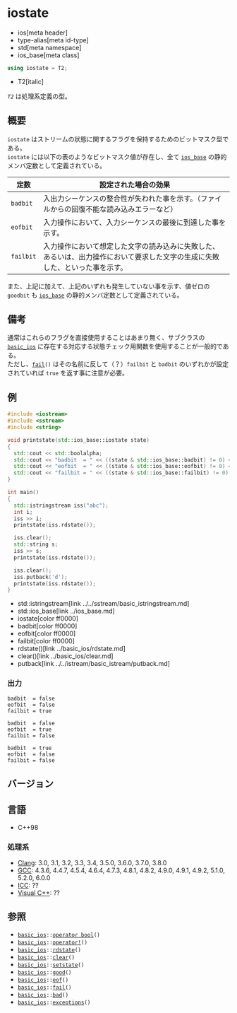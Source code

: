 # iostate
* ios[meta header]
* type-alias[meta id-type]
* std[meta namespace]
* ios_base[meta class]

```cpp
using iostate = T2;
```
* T2[italic]

*`T2`* は処理系定義の型。

## 概要
`iostate` はストリームの状態に関するフラグを保持するためのビットマスク型である。  
`iostate` には以下の表のようなビットマスク値が存在し、全て [`ios_base`](../ios_base.md) の静的メンバ定数として定義されている。

| 定数 | 設定された場合の効果 |
|------|----------------------|
| `badbit`  | 入出力シーケンスの整合性が失われた事を示す。（ファイルからの回復不能な読み込みエラーなど） |
| `eofbit`  | 入力操作において、入力シーケンスの最後に到達した事を示す。 |
| `failbit` | 入力操作において想定した文字の読み込みに失敗した、あるいは、出力操作において要求した文字の生成に失敗した、といった事を示す。 |


また、上記に加えて、上記のいずれも発生していない事を示す、値ゼロの `goodbit` も [`ios_base`](../ios_base.md) の静的メンバ定数として定義されている。


## 備考
通常はこれらのフラグを直接使用することはあまり無く、サブクラスの [`basic_ios`](../basic_ios.md) に存在する対応する状態チェック用関数を使用することが一般的である。  
ただし、[`fail`](../basic_ios/fail.md)`()` はその名前に反して（？）`failbit` と `badbit` のいずれかが設定されていれば `true` を返す事に注意が必要。


## 例
```cpp example
#include <iostream>
#include <sstream>
#include <string>

void printstate(std::ios_base::iostate state)
{
  std::cout << std::boolalpha;
  std::cout << "badbit  = " << ((state & std::ios_base::badbit) != 0) << '\n';
  std::cout << "eofbit  = " << ((state & std::ios_base::eofbit) != 0) << '\n';
  std::cout << "failbit = " << ((state & std::ios_base::failbit) != 0) << "\n\n";
}

int main()
{
  std::istringstream iss("abc");
  int i;
  iss >> i;
  printstate(iss.rdstate());

  iss.clear();
  std::string s;
  iss >> s;
  printstate(iss.rdstate());

  iss.clear();
  iss.putback('d');
  printstate(iss.rdstate());
}
```
* std::istringstream[link ../../sstream/basic_istringstream.md]
* std::ios_base[link ../ios_base.md]
* iostate[color ff0000]
* badbit[color ff0000]
* eofbit[color ff0000]
* failbit[color ff0000]
* rdstate()[link ../basic_ios/rdstate.md]
* clear()[link ../basic_ios/clear.md]
* putback[link ../../istream/basic_istream/putback.md]

### 出力
```
badbit  = false
eofbit  = false
failbit = true

badbit  = false
eofbit  = true
failbit = false

badbit  = true
eofbit  = false
failbit = false

```


## バージョン
## 言語
- C++98

### 処理系
- [Clang](/implementation.md#clang): 3.0, 3.1, 3.2, 3.3, 3.4, 3.5.0, 3.6.0, 3.7.0, 3.8.0
- [GCC](/implementation.md#gcc): 4.3.6, 4.4.7, 4.5.4, 4.6.4, 4.7.3, 4.8.1, 4.8.2, 4.9.0, 4.9.1, 4.9.2, 5.1.0, 5.2.0, 6.0.0
- [ICC](/implementation.md#icc): ??
- [Visual C++](/implementation.md#visual_cpp): ??


## 参照
- [`basic_ios`](../basic_ios.md)`::`[`operator bool`](../basic_ios/op_bool.md)`()`
- [`basic_ios`](../basic_ios.md)`::`[`operator!`](../basic_ios/op_not.md)`()`
- [`basic_ios`](../basic_ios.md)`::`[`rdstate`](../basic_ios/rdstate.md)`()`
- [`basic_ios`](../basic_ios.md)`::`[`clear`](../basic_ios/clear.md)`()`
- [`basic_ios`](../basic_ios.md)`::`[`setstate`](../basic_ios/setstate.md)`()`
- [`basic_ios`](../basic_ios.md)`::`[`good`](../basic_ios/good.md)`()`
- [`basic_ios`](../basic_ios.md)`::`[`eof`](../basic_ios/eof.md)`()`
- [`basic_ios`](../basic_ios.md)`::`[`fail`](../basic_ios/fail.md)`()`
- [`basic_ios`](../basic_ios.md)`::`[`bad`](../basic_ios/bad.md)`()`
- [`basic_ios`](../basic_ios.md)`::`[`exceptions`](../basic_ios/exceptions.md)`()`
